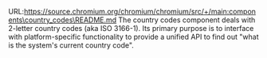 URL:https://source.chromium.org/chromium/chromium/src/+/main:components\country_codes\README.md
The country codes component deals with 2-letter country codes (aka ISO 3166-1).
Its primary purpose is to interface with platform-specific functionality to
provide a unified API to find out "what is the system's current country code".
